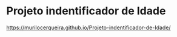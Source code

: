 # Projeto indentificador de Idade
 https://murilocerqueira.github.io/Projeto-indentificador-de-Idade/
